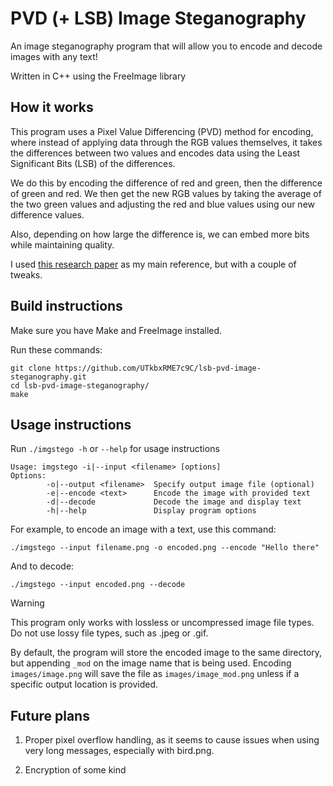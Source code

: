 # PVD (+ LSB) Image Steganography

An image steganography program that will allow you to encode and decode images with any text!

Written in C++ using the FreeImage library

## How it works

This program uses a Pixel Value Differencing (PVD) method for encoding, where instead of applying data through the RGB values themselves, it takes the differences between two values and encodes data using the Least Significant Bits (LSB) of the differences.

We do this by encoding the difference of red and green, then the difference of green and red. We then get the new RGB values by taking the average of the two green values and adjusting the red and blue values using our new difference values.

Also, depending on how large the difference is, we can embed more bits while maintaining quality.

I used [this research paper](https://doi.org/10.1098/rsos.161066) as my main reference, but with a couple of tweaks.

## Build instructions

Make sure you have Make and FreeImage installed.

Run these commands:

```
git clone https://github.com/UTkbxRME7c9C/lsb-pvd-image-steganography.git
cd lsb-pvd-image-steganography/
make
```

## Usage instructions

Run `./imgstego -h`  or `--help` for usage instructions

```
Usage: imgstego -i|--input <filename> [options]
Options:
        -o|--output <filename>  Specify output image file (optional)
        -e|--encode <text>      Encode the image with provided text
        -d|--decode             Decode the image and display text
        -h|--help               Display program options
```

For example, to encode an image with a text, use this command:

```
./imgstego --input filename.png -o encoded.png --encode "Hello there"
```

And to decode:

```
./imgstego --input encoded.png --decode
```

> [!WARNING]
> This program only works with lossless or uncompressed image file types. Do not use lossy file types, such as .jpeg or .gif.
> 
> By default, the program will store the encoded image to the same directory, but appending `_mod` on the image name that is being used. Encoding `images/image.png` will save the file as `images/image_mod.png` unless if a specific output location is provided.

## Future plans

1. Proper pixel overflow handling, as it seems to cause issues when using very long messages, especially with bird.png.

2. Encryption of some kind
